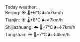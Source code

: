 Today weather:  
Beijing: ☀️ 🌡️+6°C 🌬️↘7km/h  
Tianjin: ☀️ 🌡️+8°C 🌬️↙7km/h  
Shijiazhuang: ☁️ 🌡️+7°C 🌬️↓7km/h  
Tangshan: ☀️ 🌡️+7°C 🌬️↓4km/h  

